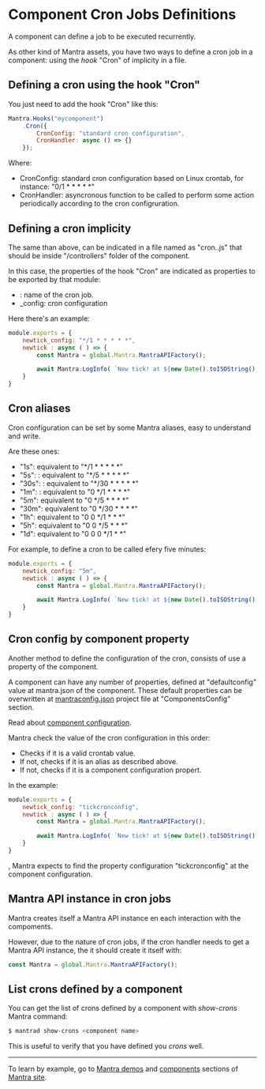 # Component Cron Jobs Definitions

A component can define a job to be executed recurrently.

As other kind of Mantra assets, you have two ways to define a cron job in a component: using the *hook* "Cron" of implicity in a file.

## Defining a cron using the hook "Cron"

You just need to add the hook "Cron" like this:

```js
Mantra.Hooks("mycomponent")
    .Cron({
        CronConfig: "standard cron configuration",
        CronHandler: async () => {}
    });
```

Where:

* CronConfig: standard cron configuration based on Linux crontab, for instance: "0/1 * * * * *"
* CronHandler: asyncronous function to be called to perform some action periodically according to the cron configruration.

## Defining a cron implicity 

The same than above, can be indicated in a file named as "cron.<componentname>.js" that should be inside "/controllers" folder of the component.

In this case, the properties of the hook "Cron" are indicated as properties to be exported by that module:

* <cron name>: name of the cron job.
* <cron name>_config: cron configuration

Here there's an example:

```js
module.exports = {
    newtick_config: "*/1 * * * * *",
    newtick : async ( ) => {
        const Mantra = global.Mantra.MantraAPIFactory();

        await Mantra.LogInfo( `New tick! at ${new Date().toISOString() }`)
    }
}
```

## Cron aliases

Cron configuration can be set by some Mantra aliases, easy to understand and write.

Are these ones:

* "1s": equivalent to "*/1 * * * * *"
* "5s": : equivalent to "*/5 * * * * *"
* "30s": : equivalent to "*/30 * * * * *"
* "1m": : equivalent to "0 */1 * * * *"
* "5m": equivalent to "0 */5 * * * *"
* "30m": equivalent to "0 */30 * * * *"
* "1h": equivalent to "0 0 */1 * * *"
* "5h": equivalent to "0 0 */5 * * *"
* "1d": equivalent to "0 0 0 */1 * *"

For example, to define a cron to be called efery five minutes:

```js
module.exports = {
    newtick_config: "5m",
    newtick : async ( ) => {
        const Mantra = global.Mantra.MantraAPIFactory();

        await Mantra.LogInfo( `New tick! at ${new Date().toISOString() }`)
    }
}
```

## Cron config by component property

Another method to define the configuration of the cron, consists of use a property of the component.

A component can have any number of properties, defined at "defaultconfig" value at mantra.json of the component. These default properties can be overwritten at [mantraconfig.json](/docs/36-mantraconfig-json-file.md) project file at "ComponentsConfig" section.

Read about [component configuration](/docs/18-component-configuration.md).

Mantra check the value of the cron configuration in this order:

* Checks if it is a valid crontab value.
* If not, checks if it is an alias as described above.
* If not, checks if it is a component configuration propert.

In the example:

```js
module.exports = {
    newtick_config: "tickcronconfig",
    newtick : async ( ) => {
        const Mantra = global.Mantra.MantraAPIFactory();

        await Mantra.LogInfo( `New tick! at ${new Date().toISOString() }`)
    }
}
```

, Mantra expects to find the property configuration "tickcronconfig" at the component configuration.

## Mantra API instance in cron jobs

Mantra creates itself a Mantra API instance en each interaction with the compoments.

However, due to the nature of cron jobs, if the cron handler needs to get a Mantra API instance, the it should create it itself with:

```js
const Mantra = global.Mantra.MantraAPIFactory();
```

## List crons defined by a component

You can get the list of crons defined by a component with *show-crons* Mantra command:

```bash
$ mantrad show-crons <component name>
```

This is useful to verify that you have defined you *crons* well.

***
To learn by example, go to [Mantra demos](https://www.mantrajs.com/mantrademos/showall) and [components](https://www.mantrajs.com/marketplacecomponent/components) sections of [Mantra site](https://www.mantrajs.com).